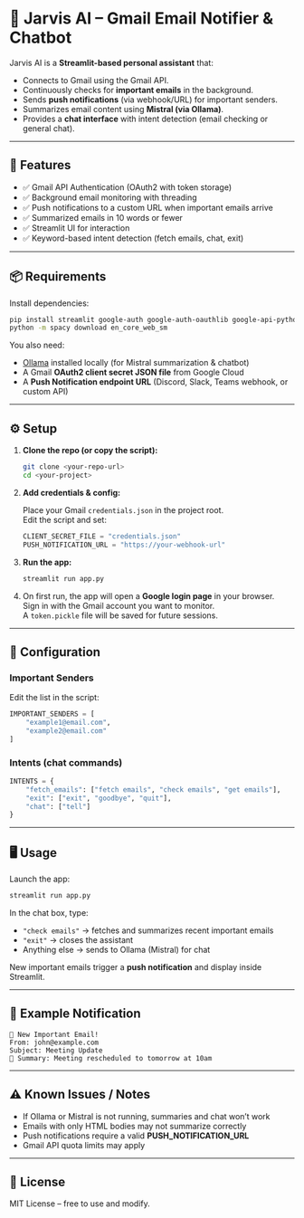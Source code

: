 # 📩 Jarvis AI – Gmail Email Notifier & Chatbot

Jarvis AI is a **Streamlit-based personal assistant** that:

- Connects to Gmail using the Gmail API.  
- Continuously checks for **important emails** in the background.  
- Sends **push notifications** (via webhook/URL) for important senders.  
- Summarizes email content using **Mistral (via Ollama)**.  
- Provides a **chat interface** with intent detection (email checking or general chat).  


---

## 🚀 Features

- ✅ Gmail API Authentication (OAuth2 with token storage)  
- ✅ Background email monitoring with threading  
- ✅ Push notifications to a custom URL when important emails arrive  
- ✅ Summarized emails in 10 words or fewer  
- ✅ Streamlit UI for interaction  
- ✅ Keyword-based intent detection (fetch emails, chat, exit)  


---

## 📦 Requirements

Install dependencies:

```bash
pip install streamlit google-auth google-auth-oauthlib google-api-python-client spacy requests
python -m spacy download en_core_web_sm
```

You also need:

- [Ollama](https://ollama.ai) installed locally (for Mistral summarization & chatbot)  
- A Gmail **OAuth2 client secret JSON file** from Google Cloud  
- A **Push Notification endpoint URL** (Discord, Slack, Teams webhook, or custom API)  


---

## ⚙️ Setup

1. **Clone the repo (or copy the script):**

   ```bash
   git clone <your-repo-url>
   cd <your-project>
   ```

2. **Add credentials & config:**

   Place your Gmail `credentials.json` in the project root.  
   Edit the script and set:

   ```python
   CLIENT_SECRET_FILE = "credentials.json"
   PUSH_NOTIFICATION_URL = "https://your-webhook-url"
   ```

3. **Run the app:**

   ```bash
   streamlit run app.py
   ```

4. On first run, the app will open a **Google login page** in your browser.  
   Sign in with the Gmail account you want to monitor.  
   A `token.pickle` file will be saved for future sessions.  


---

## 🔑 Configuration

### Important Senders

Edit the list in the script:

```python
IMPORTANT_SENDERS = [
    "example1@email.com",
    "example2@email.com"
]
```

### Intents (chat commands)

```python
INTENTS = {
    "fetch_emails": ["fetch emails", "check emails", "get emails"],
    "exit": ["exit", "goodbye", "quit"],
    "chat": ["tell"]
}
```


---

## 🖥️ Usage

Launch the app:

```bash
streamlit run app.py
```

In the chat box, type:

- `"check emails"` → fetches and summarizes recent important emails  
- `"exit"` → closes the assistant  
- Anything else → sends to Ollama (Mistral) for chat  

New important emails trigger a **push notification** and display inside Streamlit.  


---

## 📌 Example Notification

```
📩 New Important Email!
From: john@example.com
Subject: Meeting Update
📌 Summary: Meeting rescheduled to tomorrow at 10am
```


---

## ⚠️ Known Issues / Notes

- If Ollama or Mistral is not running, summaries and chat won’t work  
- Emails with only HTML bodies may not summarize correctly  
- Push notifications require a valid **PUSH_NOTIFICATION_URL**  
- Gmail API quota limits may apply  


---

## 📜 License

MIT License – free to use and modify.  
